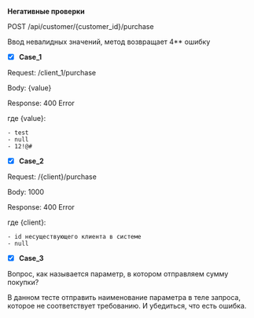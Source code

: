 **Негативные проверки**

POST /api/customer/{customer_id}/purchase

Ввод невалидных значений, метод возвращает 4** ошибку

* [x] **Case_1**
      
Request: /client_1/purchase

Body: {value}

Response: 400 Error

где {value}:

	- test
	- null
	- 12!@#

* [x] **Case_2**
      
Request: /{client}/purchase

Body: 1000

Response: 400 Error

где {client}:

	- id несуществующего клиента в системе
 	- null

  * [x] **Case_3**
        
Вопрос, как называется параметр, в котором отправляем сумму покупки?

В данном тесте отправить наименование параметра в теле запроса, которое не соответствует требованию. И убедиться, что есть ошибка.
